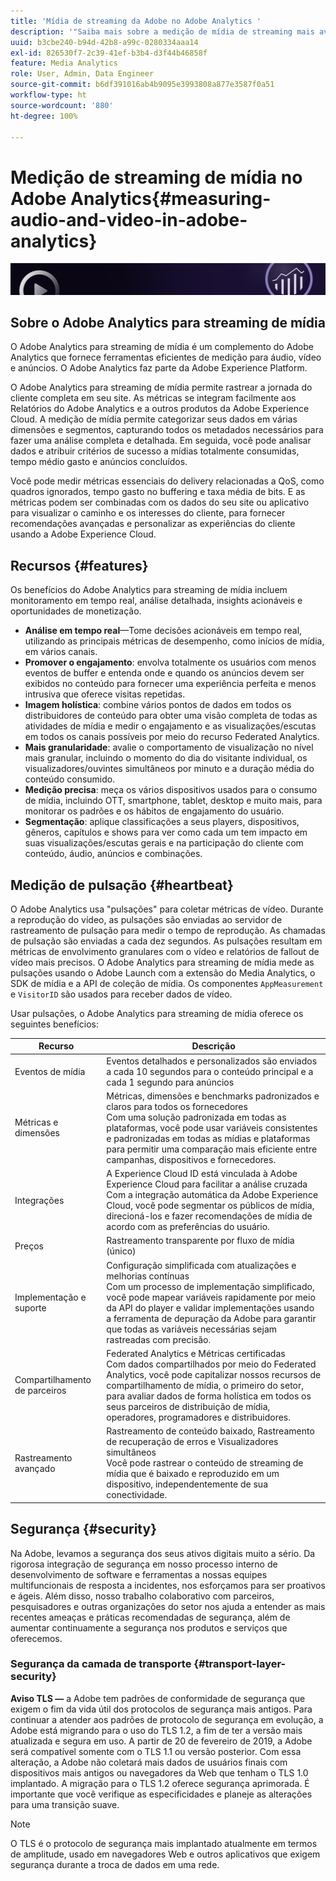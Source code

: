 ```yaml
---
title: 'Mídia de streaming da Adobe no Adobe Analytics '
description: '"Saiba mais sobre a medição de mídia de streaming mais avançada para conteúdo, áudio e anúncios. Conheça o Adobe Analytics para mídia de streaming."'
uuid: b3cbe240-b94d-42b8-a99c-0280334aaa14
exl-id: 826530f7-2c39-41ef-b3b4-d3f44b46858f
feature: Media Analytics
role: User, Admin, Data Engineer
source-git-commit: b6df391016ab4b9095e3993808a877e3587f0a51
workflow-type: ht
source-wordcount: '880'
ht-degree: 100%

---
```


# Medição de streaming de mídia no Adobe Analytics{#measuring-audio-and-video-in-adobe-analytics}

![Banner](./assets/media_analytics_banner.png)

## Sobre o Adobe Analytics para streaming de mídia

O Adobe Analytics para streaming de mídia é um complemento do Adobe Analytics que fornece ferramentas eficientes de medição para áudio, vídeo e anúncios. O Adobe Analytics faz parte da Adobe Experience Platform.

O Adobe Analytics para streaming de mídia permite rastrear a jornada do cliente completa em seu site. As métricas se integram facilmente aos Relatórios do Adobe Analytics e a outros produtos da Adobe Experience Cloud. A medição de mídia permite categorizar seus dados em várias dimensões e segmentos, capturando todos os metadados necessários para fazer uma análise completa e detalhada. Em seguida, você pode analisar dados e atribuir critérios de sucesso a mídias totalmente consumidas, tempo médio gasto e anúncios concluídos.

Você pode medir métricas essenciais do delivery relacionadas a QoS, como quadros ignorados, tempo gasto no buffering e taxa média de bits. E as métricas podem ser combinadas com os dados do seu site ou aplicativo para visualizar o caminho e os interesses do cliente, para fornecer recomendações avançadas e personalizar as experiências do cliente usando a Adobe Experience Cloud.

## Recursos {#features}

Os benefícios do Adobe Analytics para streaming de mídia incluem monitoramento em tempo real, análise detalhada, insights acionáveis e oportunidades de monetização.
* **Análise em tempo real**—Tome decisões acionáveis em tempo real, utilizando as principais métricas de desempenho, como inícios de mídia, em vários canais.
* **Promover o engajamento**: envolva totalmente os usuários com menos eventos de buffer e entenda onde e quando os anúncios devem ser exibidos no conteúdo para fornecer uma experiência perfeita e menos intrusiva que oferece visitas repetidas.
* **Imagem holística**: combine vários pontos de dados em todos os distribuidores de conteúdo para obter uma visão completa de todas as atividades de mídia e medir o engajamento e as visualizações/escutas em todos os canais possíveis por meio do recurso Federated Analytics.
* **Mais granularidade**: avalie o comportamento de visualização no nível mais granular, incluindo o momento do dia do visitante individual, os visualizadores/ouvintes simultâneos por minuto e a duração média do conteúdo consumido.
* **Medição precisa**: meça os vários dispositivos usados para o consumo de mídia, incluindo OTT, smartphone, tablet, desktop e muito mais, para monitorar os padrões e os hábitos de engajamento do usuário.
* **Segmentação**: aplique classificações a seus players, dispositivos, gêneros, capítulos e shows para ver como cada um tem impacto em suas visualizações/escutas gerais e na participação do cliente com conteúdo, áudio, anúncios e combinações.

## Medição de pulsação {#heartbeat}

O Adobe Analytics usa &quot;pulsações&quot; para coletar métricas de vídeo. Durante a reprodução do vídeo, as pulsações são enviadas ao servidor de rastreamento de pulsação para medir o tempo de reprodução. As chamadas de pulsação são enviadas a cada dez segundos. As pulsações resultam em métricas de envolvimento granulares com o vídeo e relatórios de fallout de vídeo mais precisos. O Adobe Analytics para streaming de mídia mede as pulsações usando o Adobe Launch com a extensão do Media Analytics, o SDK de mídia e a API de coleção de mídia. Os componentes `AppMeasurement` e `VisitorID` são usados para receber dados de vídeo.

Usar pulsações, o Adobe Analytics para streaming de mídia oferece os seguintes benefícios:

| Recurso | Descrição |
|----------------------------|-----------------------------------------------------------------------------------------------------------------------------------------------------------------------------------------------------------------------------------------------------------------------------------------------|
| Eventos de mídia | Eventos detalhados e personalizados são enviados a cada 10 segundos para o conteúdo principal e a cada 1 segundo para anúncios |
| Métricas e dimensões | Métricas, dimensões e benchmarks padronizados e claros para todos os fornecedores<br>Com uma solução padronizada em todas as plataformas, você pode usar variáveis consistentes e padronizadas em todas as mídias e plataformas para permitir uma comparação mais eficiente entre campanhas, dispositivos e fornecedores. |
| Integrações | A Experience Cloud ID está vinculada à Adobe Experience Cloud para facilitar a análise cruzada<br>Com a integração automática da Adobe Experience Cloud, você pode segmentar os públicos de mídia, direcioná-los e fazer recomendações de mídia de acordo com as preferências do usuário. |
| Preços | Rastreamento transparente por fluxo de mídia (único) |
| Implementação e suporte | Configuração simplificada com atualizações e melhorias contínuas<br>Com um processo de implementação simplificado, você pode mapear variáveis rapidamente por meio da API do player e validar implementações usando a ferramenta de depuração da Adobe para garantir que todas as variáveis necessárias sejam rastreadas com precisão. |
| Compartilhamento de parceiros | Federated Analytics e Métricas certificadas<br>Com dados compartilhados por meio do Federated Analytics, você pode capitalizar nossos recursos de compartilhamento de mídia, o primeiro do setor, para avaliar dados de forma holística em todos os seus parceiros de distribuição de mídia, operadores, programadores e distribuidores. |
| Rastreamento avançado | Rastreamento de conteúdo baixado, Rastreamento de recuperação de erros e Visualizadores simultâneos<br>Você pode rastrear o conteúdo de streaming de mídia que é baixado e reproduzido em um dispositivo, independentemente de sua conectividade. |



## Segurança {#security}

Na Adobe, levamos a segurança dos seus ativos digitais muito a sério. Da rigorosa integração de segurança em nosso processo interno de desenvolvimento de software e ferramentas a nossas equipes multifuncionais de resposta a incidentes, nos esforçamos para ser proativos e ágeis. Além disso, nosso trabalho colaborativo com parceiros, pesquisadores e outras organizações do setor nos ajuda a entender as mais recentes ameaças e práticas recomendadas de segurança, além de aumentar continuamente a segurança nos produtos e serviços que oferecemos.


### Segurança da camada de transporte {#transport-layer-security}

**Aviso TLS —** a Adobe tem padrões de conformidade de segurança que exigem o fim da vida útil dos protocolos de segurança mais antigos. Para continuar a atender aos padrões de protocolo de segurança em evolução, a Adobe está migrando para o uso do TLS 1.2, a fim de ter a versão mais atualizada e segura em uso. A partir de 20 de fevereiro de 2019, a Adobe será compatível somente com o TLS 1.1 ou versão posterior. Com essa alteração, a Adobe não coletará mais dados de usuários finais com dispositivos mais antigos ou navegadores da Web que tenham o TLS 1.0 implantado. A migração para o TLS 1.2 oferece segurança aprimorada. É importante que você verifique as especificidades e planeje as alterações para uma transição suave.

>[!NOTE]
>
>O TLS é o protocolo de segurança mais implantado atualmente em termos de amplitude, usado em navegadores Web e outros aplicativos que exigem segurança durante a troca de dados em uma rede.
